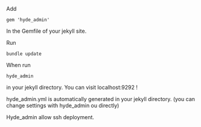 Add

`gem 'hyde_admin'`

In the Gemfile of your jekyll site.

Run

`bundle update`

When run 

`hyde_admin`

in your jekyll directory.
You can visit localhost:9292 !

hyde_admin.yml is automatically generated in your jekyll directory.
(you can change settings with hyde_admin ou directly)

Hyde_admin allow ssh deployment.